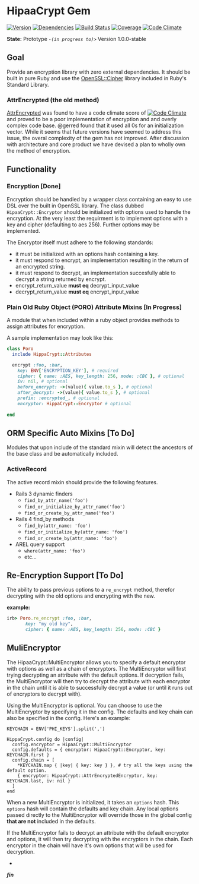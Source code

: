 # HipaaCrypt Gem
[![Version](http://allthebadges.io/itriage/hipaa-crypt/badge_fury.png)](http://allthebadges.io/itriage/hipaa-crypt/badge_fury)
[![Dependencies](http://allthebadges.io/itriage/hipaa-crypt/gemnasium.png)](http://allthebadges.io/itriage/hipaa-crypt/gemnasium)
[![Build Status](http://allthebadges.io/itriage/hipaa-crypt/travis.png)](http://allthebadges.io/itriage/hipaa-crypt/travis)
[![Coverage](http://allthebadges.io/itriage/hipaa-crypt/coveralls.png)](http://allthebadges.io/itriage/hipaa-crypt/coveralls)
[![Code Climate](http://allthebadges.io/itriage/hipaa-crypt/code_climate.png)](http://allthebadges.io/itriage/hipaa-crypt/code_climate)

**State:** Prototype *`-(in progress to)>`* Version 1.0.0-stable

## Goal

Provide an encryption library with zero external dependencies. It should be built in pure Ruby and use the
[OpenSSL::Cipher](http://www.ruby-doc.org/stdlib-1.9.3/libdoc/openssl/rdoc/OpenSSL/Cipher.html) library included
in Ruby's Standard Library.

### AttrEncrypted (the old method)
[AttrEncrypted](https://github.com/attr-encrypted/attr_encrypted) was found to have a code climate score of
[![Code Climate](http://allthebadges.io/attr-encrypted/attr_encrypted/code_climate.png)](http://allthebadges.io/attr-encrypted/attr_encrypted/code_climate)
and proved to be a poor implementation of encryption and and overly complex code base. @gerred found that it used all 0s for an initialization
vector. While it seems that future versions have seemed to address this issue, the overal complexity of the
gem has not improved. After discussion with architecture and core product we have devised a plan to wholly
own the method of encryption.

## Functionality

### Encryption [Done]

Encryption should be handled by a wrapper class containing an easy to use DSL over the built in OpenSSL library.
The class dubbed `HipaaCrypt::Encryptor` should be initialized with options used to handle the encryption. At the
very least the requirment is to implement options with a key and cipher (defaulting to aes 256). Further options may
be implemented.

The Encryptor itself must adhere to the following standards:

* it must be initialized with an options hash containing a key.
* it must respond to encrypt, an implementation resulting in the return of an encrypted string.
* it must respond to decrypt, an implementation succesfully able to decrypt a string returned by encrypt.
* encrypt_return_value **must eq** decrypt_input_value
* decrypt_return_value **must eq** encrypt_input_value

### Plain Old Ruby Object (PORO) Attribute Mixins [In Progress]

A module that when included within a ruby object provides methods to assign attributes for encryption.

A sample implementation may look like this:
```ruby
class Poro
  include HippaCrypt::Attributes

  encrypt :foo, :bar,
    key: ENV['ENCRYPTION_KEY'], # required
    cipher: { name: :AES, key_length: 256, mode: :CBC }, # optional
    iv: nil, # optional
    before_encrypt: ->(value){ value.to_s }, # optional
    after_decrypt: ->(value){ value.to_s }, # optional
    prefix: :encrypted_, # optional
    encryptor: HippaCrypt::Encryptor # optional
    
end
```

## ORM Specific Auto Mixins [To Do]

Modules that upon include of the standard mixin will detect the ancestors of the base class and be automatically included.

### ActiveRecord

The active record mixin should provide the following features.

* Rails 3 dynamic finders
  * `find_by_attr_name('foo')`
  * `find_or_initialize_by_attr_name('foo')`
  * `find_or_create_by_attr_name('foo')`
* Rails 4 find_by methods
  * `find_by(attr_name: 'foo')`
  * `find_or_initialize_by(attr_name: 'foo')`
  * `find_or_create_by(attr_name: 'foo')`
* AREL query support
  * `where(attr_name: 'foo')`
  * etc...


## Re-Encryption Support [To Do]

The ability to pass previous options to a `re_encrypt` method, therefor decrypting with the old options and encrypting
with the new.

**example:**

```ruby
irb> Poro.re_encrypt :foo, :bar,
       key: "my old key",
       cipher: { name: :AES, key_length: 256, mode: :CBC }
```
## MuliEncryptor

   The HipaaCrypt::MultiEncryptor allows you to specify a default encryptor with options as well as a chain of encryptors.
   The MultiEncryptor will first trying decrypting an attribute with the default options. If decryption fails,
   the MultiEncryptor will then try to decrypt the attribute with each encryptor in the chain until it is able to successfully decrypt a value (or until it runs out of encryptors to decrypt with).

   Using the MultiEncryptor is optional. You can choose to use the MultiEncryptor by specifying it in the config. The defaults and key chain can also be specified in the config. Here's an example:

   	KEYCHAIN = ENV['PHI_KEYS'].split(',')

   	HippaCrypt.config do |config|
   	  config.encryptor = HipaaCrypt::MultiEncryptor
   	  config.defaults = { encryptor: HipaaCrypt::Encryptor, key: KEYCHAIN.first }
   	  config.chain = [
   	    *KEYCHAIN.map { |key| { key: key } }, # try all the keys using the default option.
   	    { encryptor: HipaaCrypt::AttrEncryptedEncryptor, key: KEYCHAIN.last, iv: nil }
   	  ]
   	end

   When a new MultiEncryptor is initialized, it takes an `options` hash. This `options` hash will contain the defaults and key chain. Any local options passed directly to the MultiEncryptor will override those in the global config **that are not** included in the defaults.

   If the MultiEncryptor fails to decrypt an attribute with the default encryptor and options, it will then try decrypting with the encryptors in the chain. Each encryptor in the chain will have it's own options that will be used for decryption.
   
-

***fin***
  